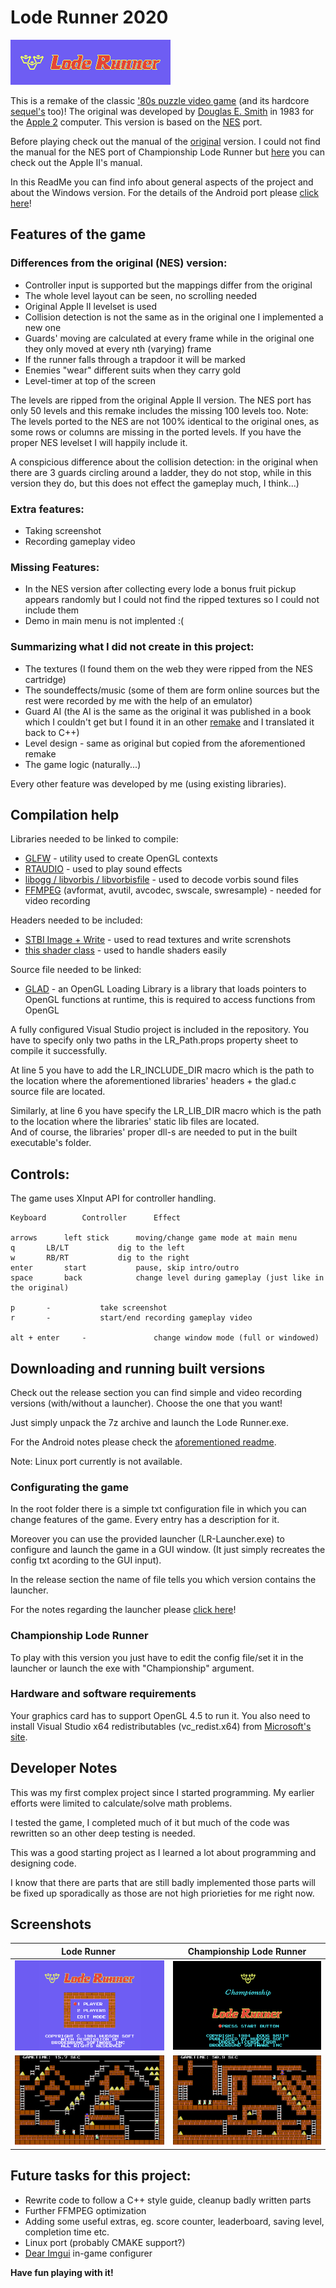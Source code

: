 # Lode Runner 2020
![](./Launcher/LRTITLE.png)

This is a remake of the classic ['80s puzzle video game](https://en.wikipedia.org/wiki/Lode_Runner) (and its hardcore [sequel's](https://en.wikipedia.org/wiki/Championship_Lode_Runner) too)!
The original was developed by [Douglas E. Smith](https://en.wikipedia.org/wiki/Douglas_E._Smith) in 1983 for the [Apple 2](https://en.wikipedia.org/wiki/Apple_II) computer. This version is based on the [NES](https://en.wikipedia.org/wiki/Nintendo_Entertainment_System) port.

Before playing check out the manual of the [original](https://www.gamesdatabase.org/Media/SYSTEM/Nintendo_NES//Manual/formated/Lode_Runner_-_1987_-_Br%C3%B8derbund_Software.pdf) version. I could not find the manual  for the NES port of Championship Lode Runner but [here](https://mocagh.org/broderbund/masksun-loderunner-loderunner-manual.pdf) you can check out the Apple II's manual.

In this ReadMe you can find info about general aspects of the project and about the Windows version. For the details of the Android port please [click here](./Android/ReadMe.md)!

## Features of the game
### Differences from the original (NES) version:
- Controller input is supported but the mappings differ from the original 
- The whole level layout can be seen, no scrolling needed
- Original Apple II levelset is used
- Collision detection is not the same as in the original one I implemented a new one 
- Guards' moving are calculated at every frame while in the original one they only moved at every nth (varying) frame
- If the runner falls through a trapdoor it will be marked
- Enemies "wear" different suits when they carry gold
- Level-timer at top of the screen

The levels are ripped from the original Apple II version. The NES port has only 50 levels and this remake includes the missing 100 levels too. Note: The levels ported to the NES are not 100% identical to the original ones, as some rows or columns are missing in the ported levels. If you have the proper NES levelset I will happily include it.

A conspicious difference about the collision detection: in the original when there are 3 guards circling around a ladder, they do not stop, while in this version they do, but this does not effect the gameplay much, I think...)

### Extra features:
- Taking screenshot
- Recording gameplay video

### Missing Features:
- In the NES version after collecting every lode a bonus fruit pickup appears randomly but I could not find the ripped textures so I could not include them
- Demo in main menu is not implented :(

### Summarizing what I did not create in this project:
- The textures (I found them on the web they were ripped from the NES cartridge)
- The soundeffects/music (some of them are form online sources but the rest were recorded by me with the help of an emulator)
- Guard AI (the AI is the same as the original it was published in a book which I couldn't get but I found it in an other [remake](https://github.com/SimonHung/LodeRunner) and I translated it back to C++)
- Level design - same as original but copied from the aforementioned remake
- The game logic (naturally...)

Every other feature was developed by me (using existing libraries).

## Compilation help

Libraries needed to be linked to compile:
- [GLFW](https://www.glfw.org/) - utility used to create OpenGL contexts
- [RTAUDIO](https://www.music.mcgill.ca/~gary/rtaudio/) - used to play sound effects
- [libogg / libvorbis / libvorbisfile](https://xiph.org/downloads/) - used to decode vorbis sound files
- [FFMPEG](https://ffmpeg.org/) (avformat, avutil, avcodec, swscale, swresample) - needed for video recording

Headers needed to be included:
- [STBI Image + Write](https://github.com/nothings/stb) - used to read textures and write screnshots
- [this shader class](https://learnopengl.com/code_viewer_gh.php?code=includes/learnopengl/shader.h) - used to handle shaders easily

Source file needed to be linked:
- [GLAD](https://glad.dav1d.de/) - an OpenGL Loading Library is a library that loads pointers to OpenGL functions at runtime, this is required to access functions from OpenGL

A fully configured Visual Studio project is included in the repository. You have to specify only two paths in the LR_Path.props property sheet to compile it successfully.

At line 5 you have to add the LR_INCLUDE_DIR macro which is the path to the location where the aforementioned libraries' headers + the glad.c source file are located.

Similarly, at line 6 you have specify the LR_LIB_DIR macro which is the path to the location where the libraries' static lib files are located.<br>
And of course, the libraries' proper dll-s are needed to put in the built executable's folder.

## Controls:
The game uses XInput API for controller handling.

	Keyboard    	Controller	    Effect

	arrows		left stick	    moving/change game mode at main menu
	q		LB/LT		    dig to the left
	w		RB/RT		    dig to the right
	enter		start		    pause, skip intro/outro
	space		back		    change level during gameplay (just like in the original)
	
	p		-		    take screenshot
	r		-		    start/end recording gameplay video
	
	alt + enter  	-   		    change window mode (full or windowed)

## Downloading and running built versions

Check out the release section you can find simple and video recording versions (with/without a launcher). Choose the one that you want!

Just simply unpack the 7z archive and launch the Lode Runner.exe. 

For the Android notes please check the [aforementioned readme](./Android/ReadMe.md).

Note: Linux port currently is not available.

### Configurating the game
In the root folder there is a simple txt configuration file in which you can change features of the game. Every entry has a description for it.

Moreover you can use the provided launcher (LR-Launcher.exe) to configure and launch the game in a GUI window. (It just simply recreates the config txt acording to the GUI input).

In the release section the name of file tells you which version contains the launcher.

For the notes regarding the launcher please [click here](./Launcher/ReadMe.md)!

### Championship Lode Runner ###
To play with this version you just have to edit the config file/set it in the launcher or launch the exe with "Championship" argument.

### Hardware and software requirements
Your graphics card has to support OpenGL 4.5 to run it. You also need to install Visual Studio x64 redistributables (vc_redist.x64) from [Microsoft's site](https://aka.ms/vs/16/release/vc_redist.x64.exe).

## Developer Notes
This was my first complex project since I started programming. My earlier efforts were limited to calculate/solve math problems.

I tested the game, I completed much of it but much of the code was rewritten so an other deep testing is needed.

This was a good starting project as I learned a lot about programming and designing code.

I know that there are parts that are still badly implemented those parts will be fixed up sporadically as those are not high priorieties for me right now.

## Screenshots

&nbsp;&nbsp;&nbsp;&nbsp;&nbsp;&nbsp;&nbsp;&nbsp;&nbsp;&nbsp;&nbsp;&nbsp;&nbsp;&nbsp;&nbsp;&nbsp;&nbsp;&nbsp;Lode Runner&nbsp;&nbsp; &nbsp;&nbsp;&nbsp;&nbsp;&nbsp;&nbsp;&nbsp;&nbsp;&nbsp;&nbsp;&nbsp;&nbsp;&nbsp;&nbsp;&nbsp;&nbsp; | Championship Lode Runner
--- | ---
![](./Screenshots/Original.png) | ![](./Screenshots/Championship.png)
![](./Screenshots/Original-Gameplay.png) | ![](./Screenshots/Championship-Gameplay.png)


## Future tasks for this project:
- Rewrite code to follow a C++ style guide, cleanup badly written parts
- Further FFMPEG optimization
- Adding some useful extras, eg. score counter, leaderboard, saving level, completion time etc.
- Linux port (probably CMAKE support?)
- [Dear Imgui](https://github.com/ocornut/imgui) in-game configurer


**Have fun playing with it!**
